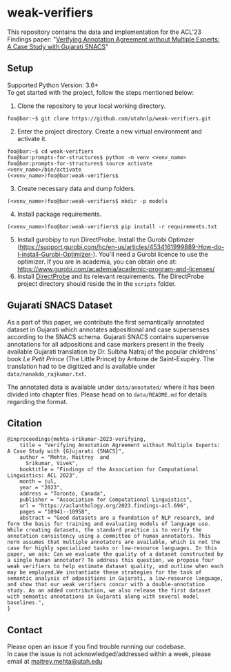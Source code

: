 # weak-verifiers
This repository contains the data and implementation for the ACL'23 Findings paper: "[Verifying Annotation Agreement without Multiple Experts: A Case Study with Gujarati SNACS](https://aclanthology.org/2023.findings-acl.696/)" 

## Setup 
Supported Python Version: 3.6+<br>
To get started with the project, follow the steps mentioned below:
1. Clone the repository to your local working directory.
  ```console
  foo@bar:~$ git clone https://github.com/utahnlp/weak-verifiers.git
  ```
2. Enter the project directory. Create a new virtual environment and activate it.
  ```console
  foo@bar:~$ cd weak-verifiers
  foo@bar:prompts-for-structures$ python -m venv <venv_name>
  foo@bar:prompts-for-structures$ source activate <venv_name>/bin/activate
  (<venv_name>)foo@bar:weak-verifiers$
  ```
3. Create necessary data and dump folders.
  ```console
  (<venv_name>)foo@bar:weak-verifiers$ mkdir -p models
  ```
4. Install package requirements.
  ```console
  (<venv_name>)foo@bar:weak-verifiers$ pip install -r requirements.txt
  ```
5. Install gurobipy to run DirectProbe. Install the Gurobi Optimzer (https://support.gurobi.com/hc/en-us/articles/4534161999889-How-do-I-install-Gurobi-Optimizer-). You'll need a Gurobi licence to use the optimizer. If you are in academia, you can obtain one at: https://www.gurobi.com/academia/academic-program-and-licenses/
6. Install [DirectProbe](https://github.com/utahnlp/DirectProbe/tree/main) and its relevant requirements. The DirectProbe project directory should reside the in the `scripts` folder.


## Gujarati SNACS Dataset
As a part of this paper, we contribute the first semantically annotated dataset in Gujarati which annotates adpositional and case supersenses according to the SNACS schema. Gujarati SNACS contains supersense annotations for all adpositions and case markers present in the freely available Gujarati translation by Dr. Sulbha Natraj of the popular childrens' book _Le Petit Prince_ (The Little Prince) by Antoine de Saint-Exupéry. The translation had to be digitized and is available under `data/nanakdo_rajkumar.txt`.

The annotated data is available under `data/annotated/` where it has been divided into chapter files. Please head on to `data/README.md` for details regarding the format.


 ## Citation
```
@inproceedings{mehta-srikumar-2023-verifying,
    title = "Verifying Annotation Agreement without Multiple Experts: A Case Study with {G}ujarati {SNACS}",
    author = "Mehta, Maitrey  and
      Srikumar, Vivek",
    booktitle = "Findings of the Association for Computational Linguistics: ACL 2023",
    month = jul,
    year = "2023",
    address = "Toronto, Canada",
    publisher = "Association for Computational Linguistics",
    url = "https://aclanthology.org/2023.findings-acl.696",
    pages = "10941--10958",
    abstract = "Good datasets are a foundation of NLP research, and form the basis for training and evaluating models of language use. While creating datasets, the standard practice is to verify the annotation consistency using a committee of human annotators. This norm assumes that multiple annotators are available, which is not the case for highly specialized tasks or low-resource languages. In this paper, we ask: Can we evaluate the quality of a dataset constructed by a single human annotator? To address this question, we propose four weak verifiers to help estimate dataset quality, and outline when each may be employed.We instantiate these strategies for the task of semantic analysis of adpositions in Gujarati, a low-resource language, and show that our weak verifiers concur with a double-annotation study. As an added contribution, we also release the first dataset with semantic annotations in Gujarati along with several model baselines.",
}
```

 ## Contact
 Please open an issue if you find trouble running our codebase. <br>
 In case the issue is not acknowledged/addressed within a week, please email at maitrey.mehta@utah.edu
 
